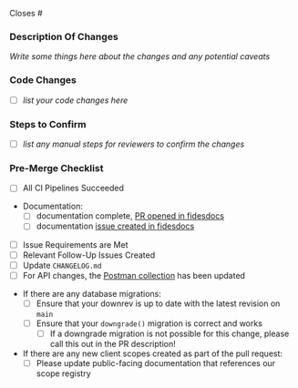 Closes #<issue>

### Description Of Changes

_Write some things here about the changes and any potential caveats_


### Code Changes

* [ ] _list your code changes here_

### Steps to Confirm

* [ ] _list any manual steps for reviewers to confirm the changes_

### Pre-Merge Checklist

* [ ] All CI Pipelines Succeeded
* Documentation:
  * [ ] documentation complete, [PR opened in fidesdocs](https://github.com/ethyca/fidesdocs/pulls)
  * [ ] documentation [issue created in fidesdocs](https://github.com/ethyca/fidesdocs/issues/new/choose)
* [ ] Issue Requirements are Met
* [ ] Relevant Follow-Up Issues Created
* [ ] Update `CHANGELOG.md`
* [ ] For API changes, the [Postman collection](https://github.com/ethyca/fides/blob/main/docs/fides/docs/development/postman/Fides.postman_collection.json) has been updated
* If there are any database migrations:
  * [ ] Ensure that your downrev is up to date with the latest revision on `main`
  * [ ] Ensure that your `downgrade()` migration is correct and works
    * [ ] If a downgrade migration is not possible for this change, please call this out in the PR description!
* If there are any new client scopes created as part of the pull request:
   * [ ] Please update public-facing documentation that references our scope registry

